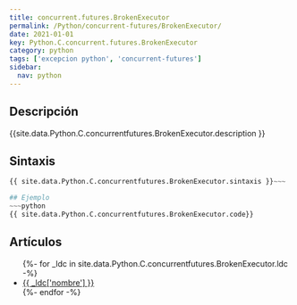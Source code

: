 ```yaml
---
title: concurrent.futures.BrokenExecutor
permalink: /Python/concurrent-futures/BrokenExecutor/
date: 2021-01-01
key: Python.C.concurrent.futures.BrokenExecutor
category: python
tags: ['excepcion python', 'concurrent-futures']
sidebar: 
  nav: python
---
```


## Descripción
{{site.data.Python.C.concurrentfutures.BrokenExecutor.description }}

## Sintaxis
~~~python
{{ site.data.Python.C.concurrentfutures.BrokenExecutor.sintaxis }}~~~

## Ejemplo
~~~python
{{ site.data.Python.C.concurrentfutures.BrokenExecutor.code}}
~~~

## Artículos
<ul>
{%- for _ldc in site.data.Python.C.concurrentfutures.BrokenExecutor.ldc -%}
   <li>
       <a href="{{_ldc['url'] }}">{{ _ldc['nombre'] }}</a>
   </li>
{%- endfor -%}
</ul>
